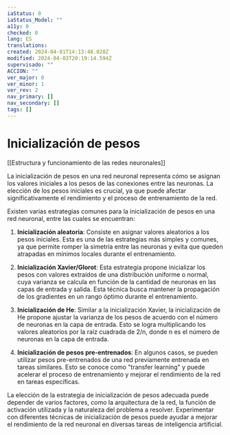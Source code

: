 ```yaml
---
iaStatus: 0
iaStatus_Model: ""
a11y: 0
checked: 0
lang: ES
translations: 
created: 2024-04-01T14:13:48.028Z
modified: 2024-04-03T20:19:14.594Z
supervisado: ""
ACCION: ""
ver_major: 0
ver_minor: 1
ver_rev: 2
nav_primary: []
nav_secondary: []
tags: []
---
```

# Inicialización de pesos

[[Estructura y funcionamiento de las  redes neuronales]]

La inicialización de pesos en una red neuronal representa cómo se asignan los valores iniciales a los pesos de las conexiones entre las neuronas. La elección de los pesos iniciales es crucial, ya que puede afectar significativamente el rendimiento y el proceso de entrenamiento de la red.

  

Existen varias estrategias comunes para la inicialización de pesos en una red neuronal, entre las cuales se encuentran:

  

1. **Inicialización aleatoria**: Consiste en asignar valores aleatorios a los pesos iniciales. Esta es una de las estrategias más simples y comunes, ya que permite romper la simetría entre las neuronas y evita que queden atrapadas en mínimos locales durante el entrenamiento.

  

2. **Inicialización Xavier/Glorot**: Esta estrategia propone inicializar los pesos con valores extraídos de una distribución uniforme o normal, cuya varianza se calcula en función de la cantidad de neuronas en las capas de entrada y salida. Esta técnica busca mantener la propagación de los gradientes en un rango óptimo durante el entrenamiento.

  

3. **Inicialización de He**: Similar a la inicialización Xavier, la inicialización de He propone ajustar la varianza de los pesos de acuerdo con el número de neuronas en la capa de entrada. Esto se logra multiplicando los valores aleatorios por la raíz cuadrada de 2/n, donde n es el número de neuronas en la capa de entrada.

  

4. **Inicialización de pesos pre-entrenados**: En algunos casos, se pueden utilizar pesos pre-entrenados de una red previamente entrenada en tareas similares. Esto se conoce como "transfer learning" y puede acelerar el proceso de entrenamiento y mejorar el rendimiento de la red en tareas específicas.

  

La elección de la estrategia de inicialización de pesos adecuada puede depender de varios factores, como la arquitectura de la red, la función de activación utilizada y la naturaleza del problema a resolver. Experimentar con diferentes técnicas de inicialización de pesos puede ayudar a mejorar el rendimiento de la red neuronal en diversas tareas de inteligencia artificial.